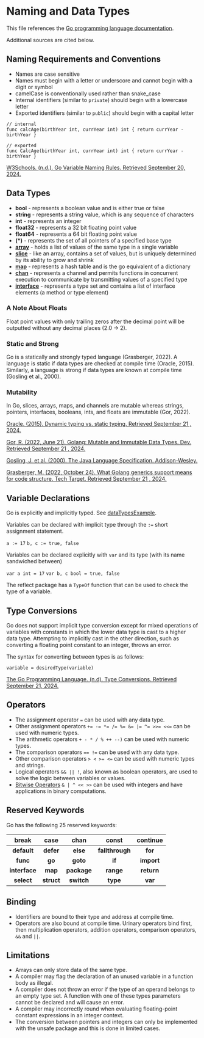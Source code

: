 # Naming and Data Types
This file references the [Go programming language documentation](https://go.dev/ref/spec).

Additional sources are cited below.

## Naming Requirements and Conventions
- Names are case sensitive
- Names must begin with a letter or underscore and cannot begin with a digit or symbol
- camelCase is conventionally used rather than snake_case
- Internal identifiers (similar to ```private```) should begin with a lowercase letter
- Exported identifiers (similar to ```public```) should begin with a capital letter

```
// internal
func calcAge(birthYear int, currYear int) int { return currYear - birthYear }

// exported
func CalcAge(birthYear int, currYear int) int { return currYear - birthYear }
```

[W3Schools. (n.d.). Go Variable Naming Rules. Retrieved September 20, 2024.](https://www.w3schools.com/go/go_variable_naming_rules.php)

## Data Types
- **bool** - represents a boolean value and is either true or false
- **string** - represents a string value, which is any sequence of characters
- **int** - represents an integer 
- **float32** - represents a 32 bit floating point value
- **float64** - represents a 64 bit floating point value
- **(*)** - represents the set of all pointers of a specified base type
- [**array**](https://www.w3schools.com/go/go_arrays.php) - holds a list of values of the same type in a single variable
- [**slice**](https://www.w3schools.com/go/go_slices.php) - like an array, contains a set of values, but is uniquely determined by its ability to grow and shrink
- [**map**](https://go.dev/blog/maps) - represents a hash table and is the go equivalent of a dictionary
- [**chan**](https://go.dev/ref/spec#Channel_types) - represents a channel and permits functions in concurrent execution to communicate by transmitting values of a specified type
- [**interface**](https://go.dev/ref/spec#Interface_types) - represents a type set and contains a list of interface elements (a method or type element)

### A Note About Floats
Float point values with only trailing zeros after the decimal point will be outputted without any decimal places (2.0 → 2).

### Static and Strong
Go is a statically and strongly typed language (Grasberger, 2022). A language is static if data types are checked at compile time (Oracle, 2015). Similarly, a language is strong if data types are known at compile time (Gosling et al., 2000).

### Mutability
In Go, slices, arrays, maps, and channels are mutable whereas strings, pointers, interfaces, booleans, ints, and floats are immutable (Gor, 2022).

[Oracle. (2015). Dynamic typing vs. static typing. Retrieved September 21 , 2024.](https://docs.oracle.com/cd/E57471_01/bigData.100/extensions_bdd/src/cext_transform_typing.html#:~:text=First%2C%20dynamically%2Dtyped%20languages%20perform,type%20checking%20at%20compile%20time)

[Gor, R. (2022, June 21). Golang: Mutable and Immutable Data Types. Dev. Retrieved September 21 , 2024.](https://dev.to/mr_destructive/golang-mutable-and-immutable-data-types-4p6)

[Gosling, J. et al. (2000). The Java Language Specification. Addison-Wesley.](https://docs.oracle.com/javase/specs/jls/se6/html/typesValues.html#:~:text=The%20Java%20programming%20language%20is,is%20known%20at%20compile%20time)

[Grasberger, M. (2022, October 24). What Golang generics support means for code structure. Tech Target. Retrieved September 21 , 2024.](https://www.techtarget.com/searchitoperations/tip/What-Golang-generics-support-means-for-code-structure#:~:text=Go%2C%20also%20known%20as%20Golang,considered%20strongly%20and%20statically%20typed)

## Variable Declarations
Go is explicitly and implicitly typed. See [dataTypesExample](https://github.com/danielleWilliams4dx/Go-CS330/tree/main/dataTypesExample).

Variables can be declared with implicit type through the ```:=``` short assignment statement.

```a := 17``` ```b, c := true, false```

Variables can be declared explicitly with ```var``` and its type (with its name sandwiched between)

```var a int = 17``` ```var b, c bool = true, false```

The reflect package has a ```TypeOf``` function that can be used to check the type of a variable.

## Type Conversions
Go does not support implicit type conversion except for mixed operations of variables with constants in which the lower data type is cast to a higher data type. Attempting to implicitly cast in the other direction, such as converting a floating point constant to an integer, throws an error.

The syntax for converting between types is as follows:

```variable = desiredType(variable)```

[The Go Programming Language. (n.d). Type Conversions. Retrieved September 21, 2024.](https://go.dev/tour/basics/13)

## Operators
- The assignment operator ```=``` can be used with any data type.
- Other assignment operators ```+= -= *= /= %= &= |= ^= >>= <<=``` can be used with numeric types.
- The arithmetic operators ```+ - * / % ++ --)``` can be used with numeric types.
- The comparison operators ```== !=``` can be used with any data type.
- Other comparison operators ```> < >= <=``` can be used with numeric types and strings.
- Logical operators ```&& || !```, also known as boolean operators, are used to solve the logic between variables or values.
- [Bitwise Operators](https://www.geeksforgeeks.org/go-operators/#Bitwise%20Operators) ```& | ^ << >>``` can be used with integers and have applications in binary computations.

## Reserved Keywords
Go has the following 25 reserved keywords:

| break | case | chan | const | continue |
| :---: | :---: | :---: | :---: | :---: |
| **default** | **defer** | **else** | **fallthrough** | **for** |
| **func** | **go** | **goto** | **if** | **import** | 
| **interface** | **map** | **package** | **range** | **return** |
| **select** | **struct** | **switch** | **type** | **var** |

## Binding
- Identifiers are bound to their type and address at compile time.
- Operators are also bound at compile time. Urinary operators bind first, then multiplication operators, addition operators, comparison operators, ```&&``` and ```||```.

## Limitations
- Arrays can only store data of the same type.
- A compiler may flag the declaration of an unused variable in a function body as illegal.
- A compiler does not throw an error if the type of an operand belongs to an empty type set. A function with one of these types parameters cannot be declared and will cause an error.
- A compiler may incorrectly round when evaluating floating-point constant expressions in an integer context.
- The conversion between pointers and integers can only be implemented with the unsafe package and this is done in limited cases.



